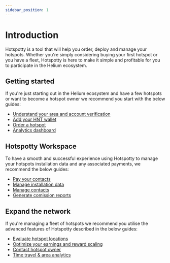 ```yaml
---
sidebar_position: 1
---
```


# Introduction

Hotspotty is a tool that will help you order, deploy and manage your hotspots. Whether you're simply considering buying your first hotspot or you have a fleet, Hotspotty is here to make it simple and profitable for you to participate in the Helium ecosystem.

## Getting started

If you're just starting out in the Helium ecosystem and have a few hotspots or want to become a hotspot owner we recommend you start with the below guides:

- [Understand your area and account verification](./getting-started/understand-your-area-and-account-verification.md)
- [Add your HNT wallet](./getting-started/add-your-HNT-wallet.md)
- [Order a hotspot](./getting-started/order-a-hotspot.md)
- [Analytics dashboard](./getting-started/analytics-dashboard.md)



## Hotspotty Workspace

To have a smooth and successful experience using Hotspotty to manage your hotspots installation data and any associated payments, we recommend the below guides:

- [Pay your contacts](./your-hotspotty-workspace/pay-your-contacts.md)
- [Manage installation data](./your-hotspotty-workspace/manage-installation-data.md)  
- [Manage contacts](./your-hotspotty-workspace/manage-contacts.md)  
- [Generate comission reports](./your-hotspotty-workspace/generate-commission-reports.md)  

## Expand the network

If you're managing a fleet of hotspots we recommend you utilise the advanced features of Hotspotty described in the below guides:

- [Evaluate hotspot locations](./expand-the-network/evaluate-hotspot-locations.md)
- [Optimize your earnings and reward scaling](./expand-the-network/optimize-your-earnings-and-reward-scaling.md)
- [Contact hotspot owner](./expand-the-network/contact-hotspot-owner.md)
- [Time travel & area analytics](./expand-the-network/time-travel.md) 




